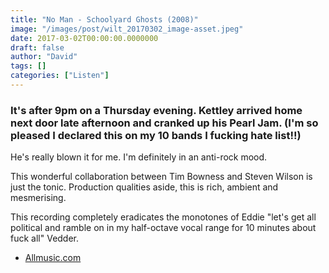 ```yaml
---
title: "No Man - Schoolyard Ghosts (2008)"
image: "/images/post/wilt_20170302_image-asset.jpeg"
date: 2017-03-02T00:00:00.0000000
draft: false
author: "David"
tags: []
categories: ["Listen"]
---
```

### It's after 9pm on a Thursday evening. Kettley arrived home next door late afternoon and cranked up his Pearl Jam. (I'm so pleased I declared this on my 10 bands I fucking hate list!!)  
He's really blown it for me. I'm definitely in an anti-rock mood.

 This wonderful collaboration between Tim Bowness and Steven Wilson is just the tonic. Production qualities aside, this is rich, ambient and mesmerising.

 This recording completely eradicates the monotones of Eddie "let's get all political and ramble on in my half-octave vocal range for 10 minutes about fuck all" Vedder. 

-  [Allmusic.com](http://www.allmusic.com/album/schoolyard-ghosts-mw0000788556)